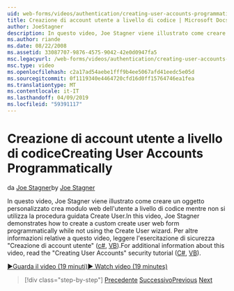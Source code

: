 ```yaml
---
uid: web-forms/videos/authentication/creating-user-accounts-programmatically
title: Creazione di account utente a livello di codice | Microsoft Docs
author: JoeStagner
description: In questo video, Joe Stagner viene illustrato come creare un oggetto personalizzato crea modulo web dell'utente a livello di codice mentre non si utilizza la procedura guidata Create User. Per ulteriori posso...
ms.author: riande
ms.date: 08/22/2008
ms.assetid: 33087707-9876-4575-9042-42e0d0947fa5
msc.legacyurl: /web-forms/videos/authentication/creating-user-accounts-programmatically
msc.type: video
ms.openlocfilehash: c2a17ad54aebe1fff9b4ee5067afd41eedc5e05d
ms.sourcegitcommit: 0f1119340e4464720cfd16d0ff15764746ea1fea
ms.translationtype: MT
ms.contentlocale: it-IT
ms.lasthandoff: 04/09/2019
ms.locfileid: "59391117"
---
```

# <a name="creating-user-accounts-programmatically"></a><span data-ttu-id="e7d30-104">Creazione di account utente a livello di codice</span><span class="sxs-lookup"><span data-stu-id="e7d30-104">Creating User Accounts Programmatically</span></span>

<span data-ttu-id="e7d30-105">da [Joe Stagner](https://github.com/JoeStagner)</span><span class="sxs-lookup"><span data-stu-id="e7d30-105">by [Joe Stagner](https://github.com/JoeStagner)</span></span>

<span data-ttu-id="e7d30-106">In questo video, Joe Stagner viene illustrato come creare un oggetto personalizzato crea modulo web dell'utente a livello di codice mentre non si utilizza la procedura guidata Create User.</span><span class="sxs-lookup"><span data-stu-id="e7d30-106">In this video, Joe Stagner demonstrates how to create a custom create user web form programmatically while not using the Create User wizard.</span></span> <span data-ttu-id="e7d30-107">Per altre informazioni relative a questo video, leggere l'esercitazione di sicurezza "Creazione di account utente" ([c#](../../overview/older-versions-security/membership/creating-user-accounts-cs.md), [VB](../../overview/older-versions-security/membership/creating-user-accounts-vb.md)).</span><span class="sxs-lookup"><span data-stu-id="e7d30-107">For additional information about this video, read the "Creating User Accounts" security tutorial ([C#](../../overview/older-versions-security/membership/creating-user-accounts-cs.md), [VB](../../overview/older-versions-security/membership/creating-user-accounts-vb.md)).</span></span>

[<span data-ttu-id="e7d30-108">&#9654;Guarda il video (19 minuti)</span><span class="sxs-lookup"><span data-stu-id="e7d30-108">&#9654; Watch video (19 minutes)</span></span>](https://channel9.msdn.com/Blogs/ASP-NET-Site-Videos/creating-user-accounts-programmatically)

> [!div class="step-by-step"]
> <span data-ttu-id="e7d30-109">[Precedente](creating-user-accounts-with-the-create-user-wizard.md)
> [Successivo](validating-users-manually.md)</span><span class="sxs-lookup"><span data-stu-id="e7d30-109">[Previous](creating-user-accounts-with-the-create-user-wizard.md)
[Next](validating-users-manually.md)</span></span>
